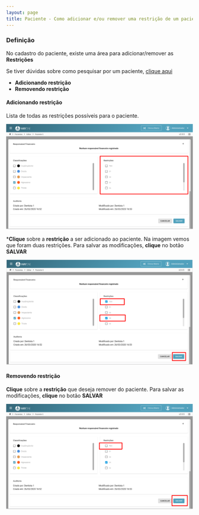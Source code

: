 ```yaml
---
layout: page
title: Paciente - Como adicionar e/ou remover uma restrição de um paciente
---
```


### Definição
No cadastro do paciente, existe uma área para adicionar/remover as **Restrições**

Se tiver dúvidas sobre como pesquisar por um paciente, [clique aqui](/pages/paciente/como-pesquisar-por-um-paciente)

* **Adicionando restrição**
* **Removendo restrição**

#### Adicionando restrição

Lista de todas as restrições possíveis para o paciente.
<p align="center">
  <img alt="Adicionando restrição do paciente" src="como-adicionar-remover-uma-restricao-de-um-paciente-img-01.png" width="800">
</p>

***Clique** sobre a **restrição** a ser adicionado ao paciente. Na imagem vemos que foram duas restrições.
Para salvar as modificações, **clique** no botão **SALVAR**
<p align="center">
  <img alt="Adicionando restrição do paciente" src="como-adicionar-remover-uma-restricao-de-um-paciente-img-02.png" width="800">
</p>


#### Removendo restrição

**Clique** sobre a **restrição** que deseja remover do paciente.
Para salvar as modificações, **clique** no botão **SALVAR**
<p align="center">
  <img alt="Removendo restrição do paciente" src="como-adicionar-remover-uma-restricao-de-um-paciente-img-03.png" width="800">
</p>